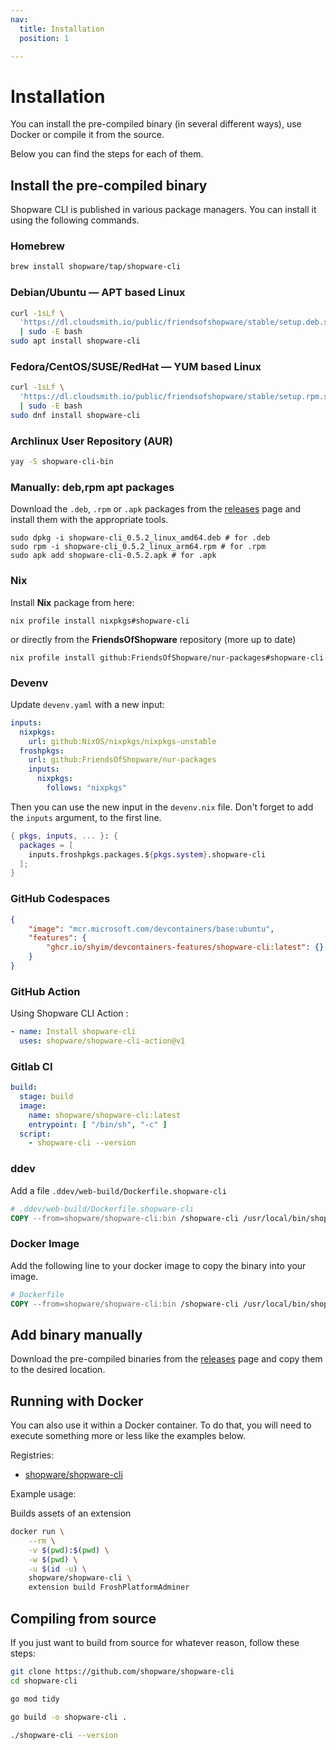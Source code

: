 ```yaml
---
nav:
  title: Installation
  position: 1

---
```


# Installation

You can install the pre-compiled binary (in several different ways), use Docker or compile it from the source.

Below you can find the steps for each of them.

## Install the pre-compiled binary

Shopware CLI is published in various package managers. You can install it using the following commands.

### Homebrew

```bash
brew install shopware/tap/shopware-cli
```

### Debian/Ubuntu — APT based Linux

```bash
curl -1sLf \
  'https://dl.cloudsmith.io/public/friendsofshopware/stable/setup.deb.sh' \
  | sudo -E bash
sudo apt install shopware-cli
```

### Fedora/CentOS/SUSE/RedHat — YUM based Linux

```bash
curl -1sLf \
  'https://dl.cloudsmith.io/public/friendsofshopware/stable/setup.rpm.sh' \
  | sudo -E bash
sudo dnf install shopware-cli
```

### Archlinux User Repository (AUR)

```bash
yay -S shopware-cli-bin
```

### Manually: deb,rpm apt packages

Download the `.deb`, `.rpm` or `.apk` packages from the [releases](https://github.com/shopware/shopware-cli/releases/) page and install them with the appropriate tools.

```shell
sudo dpkg -i shopware-cli_0.5.2_linux_amd64.deb # for .deb
sudo rpm -i shopware-cli_0.5.2_linux_arm64.rpm # for .rpm
sudo apk add shopware-cli-0.5.2.apk # for .apk
```

### Nix

Install **Nix** package from here:

```shell
nix profile install nixpkgs#shopware-cli
```

or directly from the **FriendsOfShopware** repository (more up to date)

```shell
nix profile install github:FriendsOfShopware/nur-packages#shopware-cli
```

### Devenv

Update `devenv.yaml` with a new input:

```yaml
inputs:
  nixpkgs:
    url: github:NixOS/nixpkgs/nixpkgs-unstable
  froshpkgs:
    url: github:FriendsOfShopware/nur-packages
    inputs:
      nixpkgs:
        follows: "nixpkgs"
```

Then you can use the new input in the `devenv.nix` file. Don't forget to add the `inputs` argument, to the first line.

```nix
{ pkgs, inputs, ... }: {
  packages = [
    inputs.froshpkgs.packages.${pkgs.system}.shopware-cli
  ];
}
```

### GitHub Codespaces

```json
{
    "image": "mcr.microsoft.com/devcontainers/base:ubuntu",
    "features": {
        "ghcr.io/shyim/devcontainers-features/shopware-cli:latest": {}
    }
}
```

### GitHub Action

Using Shopware CLI Action :

```yaml
- name: Install shopware-cli
  uses: shopware/shopware-cli-action@v1
```

### Gitlab CI

```yaml
build:
  stage: build
  image:
    name: shopware/shopware-cli:latest
    entrypoint: [ "/bin/sh", "-c" ]
  script:
    - shopware-cli --version
```

### ddev

Add a file `.ddev/web-build/Dockerfile.shopware-cli`

```Dockerfile
# .ddev/web-build/Dockerfile.shopware-cli
COPY --from=shopware/shopware-cli:bin /shopware-cli /usr/local/bin/shopware-cli
```

### Docker Image

Add the following line to your docker image to copy the binary into your image.

```Dockerfile
# Dockerfile
COPY --from=shopware/shopware-cli:bin /shopware-cli /usr/local/bin/shopware-cli
```

## Add binary manually

Download the pre-compiled binaries from the [releases](https://github.com/shopware/shopware-cli/releases) page and copy them to the desired location.

## Running with Docker

You can also use it within a Docker container. To do that, you will need to execute something more or less like the examples below.

Registries:

- [shopware/shopware-cli](https://hub.docker.com/r/shopware/shopware-cli)

Example usage:

Builds assets of an extension

```bash
docker run \
    --rm \
    -v $(pwd):$(pwd) \
    -w $(pwd) \
    -u $(id -u) \
    shopware/shopware-cli \
    extension build FroshPlatformAdminer
```

## Compiling from source

If you just want to build from source for whatever reason, follow these steps:

```bash
git clone https://github.com/shopware/shopware-cli
cd shopware-cli

go mod tidy

go build -o shopware-cli .

./shopware-cli --version
```
